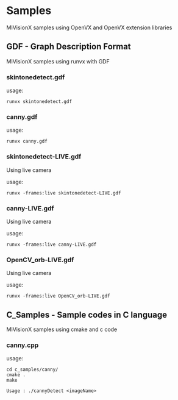 # Samples

MIVisionX samples using OpenVX and OpenVX extension libraries

## GDF - Graph Description Format

MIVisionX samples using runvx with GDF

### skintonedetect.gdf

usage:

````
runvx skintonedetect.gdf
````
### canny.gdf

usage:

````
runvx canny.gdf
````
### skintonedetect-LIVE.gdf
Using live camera

usage:

````
runvx -frames:live skintonedetect-LIVE.gdf
````
### canny-LIVE.gdf
Using live camera

usage:

````
runvx -frames:live canny-LIVE.gdf
````
### OpenCV_orb-LIVE.gdf
Using live camera

usage:

````
runvx -frames:live OpenCV_orb-LIVE.gdf
````

## C_Samples - Sample codes in C language

MIVisionX samples using cmake and c code

### canny.cpp

usage:

````
cd c_samples/canny/
cmake .
make

Usage : ./cannyDetect <imageName>
````
